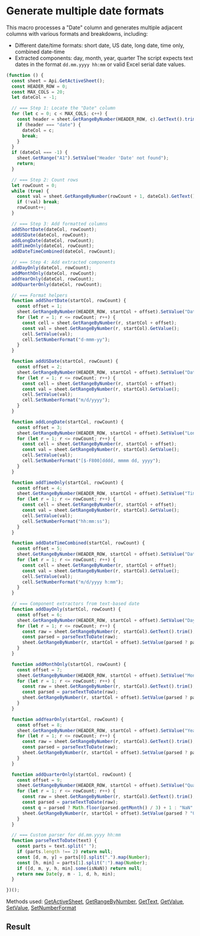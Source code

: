 # Generate multiple date formats 

This macro processes a "Date" column and generates multiple adjacent columns with various formats and breakdowns, including:
- Different date/time formats: short date, US date, long date, time only, combined date-time
- Extracted components: day, month, year, quarter
The script expects text dates in the format `dd.mm.yyyy hh:mm` or valid Excel serial date values.

```ts
(function () {
  const sheet = Api.GetActiveSheet();
  const HEADER_ROW = 0;
  const MAX_COLS = 20;
  let dateCol = -1;

  // === Step 1: Locate the "Date" column
  for (let c = 0; c < MAX_COLS; c++) {
    const header = sheet.GetRangeByNumber(HEADER_ROW, c).GetText().trim().toLowerCase();
    if (header === "date") {
      dateCol = c;
      break;
    }
  }
  if (dateCol === -1) {
    sheet.GetRange("A1").SetValue("Header 'Date' not found");
    return;
  }

  // === Step 2: Count rows
  let rowCount = 0;
  while (true) {
    const val = sheet.GetRangeByNumber(rowCount + 1, dateCol).GetText().trim();
    if (!val) break;
    rowCount++;
  }

  // === Step 3: Add formatted columns
  addShortDate(dateCol, rowCount);
  addUSDate(dateCol, rowCount);
  addLongDate(dateCol, rowCount);
  addTimeOnly(dateCol, rowCount);
  addDateTimeCombined(dateCol, rowCount);

  // === Step 4: Add extracted components
  addDayOnly(dateCol, rowCount);
  addMonthOnly(dateCol, rowCount);
  addYearOnly(dateCol, rowCount);
  addQuarterOnly(dateCol, rowCount);

  // === Format helpers
  function addShortDate(startCol, rowCount) {
    const offset = 1;
    sheet.GetRangeByNumber(HEADER_ROW, startCol + offset).SetValue("Date (Short)");
    for (let r = 1; r <= rowCount; r++) {
      const cell = sheet.GetRangeByNumber(r, startCol + offset);
      const val = sheet.GetRangeByNumber(r, startCol).GetValue();
      cell.SetValue(val);
      cell.SetNumberFormat("d-mmm-yy");
    }
  }

  function addUSDate(startCol, rowCount) {
    const offset = 2;
    sheet.GetRangeByNumber(HEADER_ROW, startCol + offset).SetValue("Date (US)");
    for (let r = 1; r <= rowCount; r++) {
      const cell = sheet.GetRangeByNumber(r, startCol + offset);
      const val = sheet.GetRangeByNumber(r, startCol).GetValue();
      cell.SetValue(val);
      cell.SetNumberFormat("m/d/yyyy");
    }
  }

  function addLongDate(startCol, rowCount) {
    const offset = 3;
    sheet.GetRangeByNumber(HEADER_ROW, startCol + offset).SetValue("Long Date");
    for (let r = 1; r <= rowCount; r++) {
      const cell = sheet.GetRangeByNumber(r, startCol + offset);
      const val = sheet.GetRangeByNumber(r, startCol).GetValue();
      cell.SetValue(val);
      cell.SetNumberFormat("[$-F800]dddd, mmmm dd, yyyy");
    }
  }

  function addTimeOnly(startCol, rowCount) {
    const offset = 4;
    sheet.GetRangeByNumber(HEADER_ROW, startCol + offset).SetValue("Time Only");
    for (let r = 1; r <= rowCount; r++) {
      const cell = sheet.GetRangeByNumber(r, startCol + offset);
      const val = sheet.GetRangeByNumber(r, startCol).GetValue();
      cell.SetValue(val);
      cell.SetNumberFormat("hh:mm:ss");
    }
  }

  function addDateTimeCombined(startCol, rowCount) {
    const offset = 5;
    sheet.GetRangeByNumber(HEADER_ROW, startCol + offset).SetValue("Date + Time");
    for (let r = 1; r <= rowCount; r++) {
      const cell = sheet.GetRangeByNumber(r, startCol + offset);
      const val = sheet.GetRangeByNumber(r, startCol).GetValue();
      cell.SetValue(val);
      cell.SetNumberFormat("m/d/yyyy h:mm");
    }
  }

  // === Component extractors from text-based date
  function addDayOnly(startCol, rowCount) {
    const offset = 6;
    sheet.GetRangeByNumber(HEADER_ROW, startCol + offset).SetValue("Day");
    for (let r = 1; r <= rowCount; r++) {
      const raw = sheet.GetRangeByNumber(r, startCol).GetText().trim();
      const parsed = parseTextToDate(raw);
      sheet.GetRangeByNumber(r, startCol + offset).SetValue(parsed ? parsed.getDate() : "NaN");
    }
  }

  function addMonthOnly(startCol, rowCount) {
    const offset = 7;
    sheet.GetRangeByNumber(HEADER_ROW, startCol + offset).SetValue("Month");
    for (let r = 1; r <= rowCount; r++) {
      const raw = sheet.GetRangeByNumber(r, startCol).GetText().trim();
      const parsed = parseTextToDate(raw);
      sheet.GetRangeByNumber(r, startCol + offset).SetValue(parsed ? parsed.getMonth() + 1 : "NaN");
    }
  }

  function addYearOnly(startCol, rowCount) {
    const offset = 8;
    sheet.GetRangeByNumber(HEADER_ROW, startCol + offset).SetValue("Year");
    for (let r = 1; r <= rowCount; r++) {
      const raw = sheet.GetRangeByNumber(r, startCol).GetText().trim();
      const parsed = parseTextToDate(raw);
      sheet.GetRangeByNumber(r, startCol + offset).SetValue(parsed ? parsed.getFullYear() : "NaN");
    }
  }

  function addQuarterOnly(startCol, rowCount) {
    const offset = 9;
    sheet.GetRangeByNumber(HEADER_ROW, startCol + offset).SetValue("Quarter");
    for (let r = 1; r <= rowCount; r++) {
      const raw = sheet.GetRangeByNumber(r, startCol).GetText().trim();
      const parsed = parseTextToDate(raw);
      const q = parsed ? Math.floor(parsed.getMonth() / 3) + 1 : "NaN";
      sheet.GetRangeByNumber(r, startCol + offset).SetValue(parsed ? "Q" + q : "QNaN");
    }
  }

  // === Custom parser for dd.mm.yyyy hh:mm
  function parseTextToDate(text) {
    const parts = text.split(" ");
    if (parts.length !== 2) return null;
    const [d, m, y] = parts[0].split(".").map(Number);
    const [h, min] = parts[1].split(":").map(Number);
    if ([d, m, y, h, min].some(isNaN)) return null;
    return new Date(y, m - 1, d, h, min);
  }

})();
```

Methods used: [GetActiveSheet](/docs/office-api/usage-api/spreadsheet-api/Api/Methods/GetActiveSheet.md), [GetRangeByNumber](/docs/office-api/usage-api/spreadsheet-api/ApiWorksheet/Methods/GetRangeByNumber.md), [GetText](/docs/office-api/usage-api/spreadsheet-api/ApiRange/Methods/GetText.md), [GetValue](/docs/office-api/usage-api/spreadsheet-api/ApiRange/Methods/GetValue.md), [SetValue](/docs/office-api/usage-api/spreadsheet-api/ApiRange/Methods/SetValue.md), [SetNumberFormat](/docs/office-api/usage-api/spreadsheet-api/ApiRange/Methods/SetNumberFormat.md)
 
## Result


